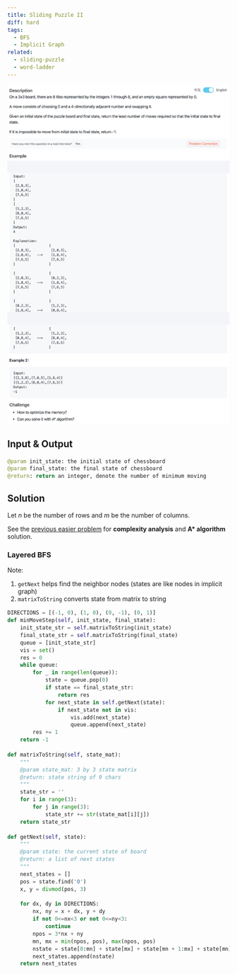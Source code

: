 ```yaml
---
title: Sliding Puzzle II
diff: hard
tags:
  - BFS
  - Implicit Graph
related:
  - sliding-puzzle
  - word-ladder
---
```


<img class="medium-zoom" src="/algo/sliding-puzzle-ii.png" alt="https://www.lintcode.com/problem/sliding-puzzle-ii">

## Input & Output

```py
@param init_state: the initial state of chessboard
@param final_state: the final state of chessboard
@return: return an integer, denote the number of minimum moving
```

## Solution

Let $n$ be the number of rows and $m$ be the number of columns.

See the [previous easier problem](sliding-puzzle) for **complexity analysis** and **A\* algorithm** solution.

### Layered BFS

Note:

1. `getNext` helps find the neighbor nodes (states are like nodes in implicit graph)
2. `matrixToString` converts state from matrix to string

```py
DIRECTIONS = [(-1, 0), (1, 0), (0, -1), (0, 1)]
def minMoveStep(self, init_state, final_state):
    init_state_str = self.matrixToString(init_state)
    final_state_str = self.matrixToString(final_state)
    queue = [init_state_str]
    vis = set()
    res = 0
    while queue:
        for _ in range(len(queue)):
            state = queue.pop(0)
            if state == final_state_str:
                return res
            for next_state in self.getNext(state):
                if next_state not in vis:
                    vis.add(next_state)
                    queue.append(next_state)
        res += 1
    return -1

def matrixToString(self, state_mat):
    """
    @param state_mat: 3 by 3 state matrix
    @return: state string of 9 chars
    """
    state_str = ''
    for i in range(3):
        for j in range(3):
            state_str += str(state_mat[i][j])
    return state_str

def getNext(self, state):
    """
    @param state: the current state of board
    @return: a list of next states
    """
    next_states = []
    pos = state.find('0')
    x, y = divmod(pos, 3)

    for dx, dy in DIRECTIONS:
        nx, ny = x + dx, y + dy
        if not 0<=nx<3 or not 0<=ny<3:
            continue
        npos = 3*nx + ny
        mn, mx = min(npos, pos), max(npos, pos)
        nstate = state[0:mn] + state[mx] + state[mn + 1:mx] + state[mn] + state[mx + 1:]
        next_states.append(nstate)
    return next_states
```
